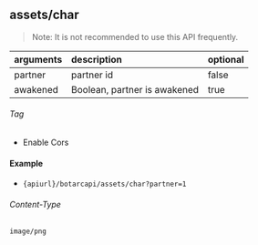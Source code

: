 ## assets/char

> Note: It is not recommended to use this API frequently.

| arguments | description                  | optional |
|:----------|:-----------------------------|----------|
| partner   | partner id                   | false    |
| awakened  | Boolean, partner is awakened | true     |

###### Tag

* Enable Cors

#### Example

+ `{apiurl}/botarcapi/assets/char?partner=1`

###### Content-Type

```
image/png
```